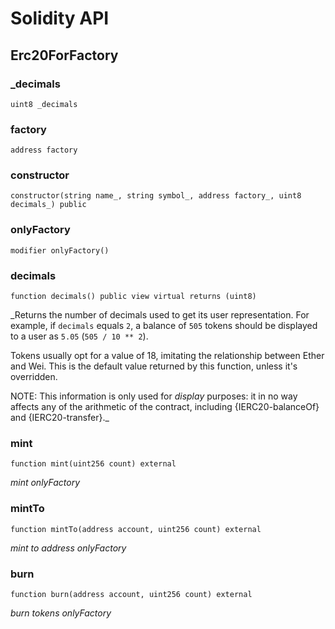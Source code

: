 # Solidity API

## Erc20ForFactory

### _decimals

```solidity
uint8 _decimals
```

### factory

```solidity
address factory
```

### constructor

```solidity
constructor(string name_, string symbol_, address factory_, uint8 decimals_) public
```

### onlyFactory

```solidity
modifier onlyFactory()
```

### decimals

```solidity
function decimals() public view virtual returns (uint8)
```

_Returns the number of decimals used to get its user representation.
For example, if `decimals` equals `2`, a balance of `505` tokens should
be displayed to a user as `5.05` (`505 / 10 ** 2`).

Tokens usually opt for a value of 18, imitating the relationship between
Ether and Wei. This is the default value returned by this function, unless
it's overridden.

NOTE: This information is only used for _display_ purposes: it in
no way affects any of the arithmetic of the contract, including
{IERC20-balanceOf} and {IERC20-transfer}._

### mint

```solidity
function mint(uint256 count) external
```

_mint
onlyFactory_

### mintTo

```solidity
function mintTo(address account, uint256 count) external
```

_mint to address
onlyFactory_

### burn

```solidity
function burn(address account, uint256 count) external
```

_burn tokens
onlyFactory_

